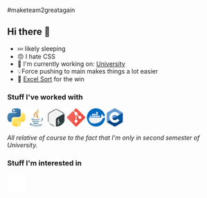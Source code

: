 #maketeam2greatagain
## Hi there 👋
- 💤 likely sleeping
- 😠 I hate CSS
- 🔭 I'm currently working on: [University](https://github.com/heofthetea/dhbw-semester-1)
- 💡Force pushing to main makes things a lot easier
- 🥇 [Excel Sort](https://github.com/heofthetea/excel-sort) for the win

### Stuff I've worked with

<span>
    <img src="img/python.png" height="42px">
    <img src="img/java.png" height="42px">
    <img src="img/gnu-bash.png"height="42px">
    <img src="img/git.png" height="42px">
    <img src="img/docker.png" height="42px">
    <img src="img/C_Logo.png" height="42px">
</span>
<br>

_All relative of course to the fact that I'm only in second semester of University._


### Stuff I'm interested in
<span>
    <img src="img/linux-logo.png" height="42px">
</span>

<!--
**heofthetea/heofthetea** is a ✨ _special_ ✨ repository because its `README.md` (this file) appears on your GitHub profile.



Here are some ideas to get you started:

- 🔭 I’m currently working on ...
- 🌱 I’m currently learning ...
- 👯 I’m looking to collaborate on ...
- 🤔 I’m looking for help with ...
- 💬 Ask me about ...
- 📫 How to reach me: ...
- 😄 Pronouns: ...
- ⚡ Fun fact: ...
-->
